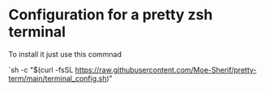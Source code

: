 # Configuration for a pretty zsh terminal
To install it just use this commnad 

 `sh -c "$(curl -fsSL https://raw.githubusercontent.com/Moe-Sherif/pretty-term/main/terminal_config.sh)" 







